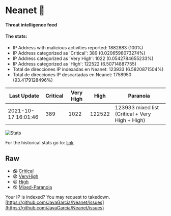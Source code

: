 # Neanet :hocho:
#### Threat intelligence feed
#### The stats:

- IP Address with malicious activities reported: 1882883 (100%)
- IP Address categorized as 'Critical':  389 (0.0206598073274%)
- IP Address categorized as 'Very High':  1022 (0.0542784655233%)
- IP Address categorized as 'High':  122522 (6.50714887755)
- Total de direcciones IP indexadas en Neanet:  123933 (6.5820871504%)
- Total de direcciones IP descartadas en Neanet:  1758950 (93.4179128496%)

| Last Update | Critical | Very High | High | Paranoia |
| --- | --- | --- | --- | --- |
| 2021-10-17 16:01:46 | 389 | 1022 | 122522 | 123933 mixed list (Critical + Very High + High)|

![Stats](https://docs.google.com/spreadsheets/d/e/2PACX-1vSnaNMIXVabIpDJjufMlzH7poXnshF3mgd8Is1g9ytUEzVsP5my4Trn8f-xkoLLQ38xpL3HtmUexLo6/pubchart?oid=501124687&format=image)

For the historical stats go to: [link](/stats.csv)
## Raw
- :scream: [Critical](https://raw.githubusercontent.com/JavaGarcia/Neanet/master/blacklists/neanet_critical.txt)
- :fearful: [VeryHigh](https://raw.githubusercontent.com/JavaGarcia/Neanet/master/blacklists/neanet_veryHigh.txtt)
- :frowning: [High](https://raw.githubusercontent.com/JavaGarcia/Neanet/master/blacklists/neanet_high.txt)
- :dizzy_face: [Mixed-Paranoia](https://raw.githubusercontent.com/JavaGarcia/Neanet/master/blacklists/neanet_all.txt)


Your IP is indexed? You may request to takedown. [https://github.com/JavaGarcia/Neanet/issues](https://github.com/JavaGarcia/Neanet/issues)



















































































































































































































































































































































































































































































































































































































































































































































































































































































































































































































































































































































































































































































































































































































































































































































































































































































































































































































































































































































































































































































































































































































































































































































































































































































































































































































































































































































































































































































































































































































































































































































































































































































































































































































































































































































































































































































































































































































































































































































































































































































































































































































































































































































































































































































































































































































































































































































































































































































































































































































































































































































































































































































































































































































































































































































































































































































































































































































































































































































































































































































































































































































































































































































































































































































































































































































































































































































































































































































































































































































































































































































































































































































































































































































































































































































































































































































































































































































































































































































































































































































































































































































































































































































































































































































































































































































































































































































































































































































































































































































































































































































































































































































































































































































































































































































































































































































































































